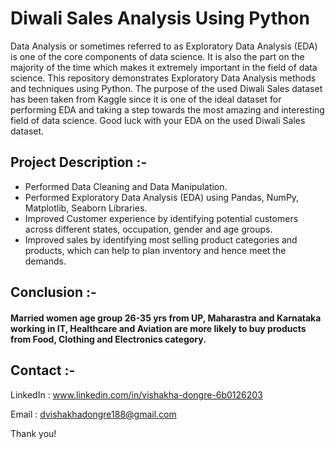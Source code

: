 # Diwali Sales Analysis Using Python
Data Analysis or sometimes referred to as Exploratory Data Analysis (EDA) is one of the core components of data science. It is also the part on the majority of the time which makes it extremely important in the field of data science. This repository demonstrates Exploratory Data Analysis methods and techniques using Python. The purpose of the used Diwali Sales dataset has been taken from Kaggle since it is one of the ideal dataset for performing EDA and taking a step towards the most amazing and interesting field of data science. Good luck with your EDA on the used Diwali Sales dataset.

## Project Description :-
* Performed Data Cleaning and Data Manipulation.
* Performed Exploratory Data Analysis (EDA) using Pandas, NumPy, Matplotlib, Seaborn Libraries.
* Improved Customer experience by identifying potential customers across different states, occupation, gender and age groups.
* Improved sales by identifying most selling product categories and products, which can help to plan inventory and hence meet the demands.

## Conclusion :-
#### Married women age group 26-35 yrs from UP, Maharastra and Karnataka working in IT, Healthcare and Aviation are more likely to buy products from Food, Clothing and Electronics category.

## Contact :-
LinkedIn : www.linkedin.com/in/vishakha-dongre-6b0126203

Email : dvishakhadongre188@gmail.com

Thank you!
